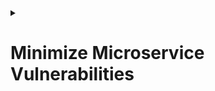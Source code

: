 <details>
  <summary><h1>Minimize Microservice Vulnerabilities</h1></summary>
  
# Minimize Microservice Vulnerabilities
  1. A numbered
  2. list
     * With some
     * Sub bullets
</details>
